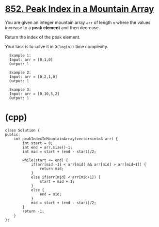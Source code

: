 # [852. Peak Index in a Mountain Array](https://leetcode.com/problems/peak-index-in-a-mountain-array/description/)

<p>
  You are given an integer mountain array <code>arr</code> of length <code>n</code> where the values increase to a <b>peak element</b> and then decrease.
</p>
<p>
  Return the index of the peak element.
</p>
<p>
  Your task is to solve it in <code>O(log(n))</code> time complexity.
</p>

  
      Example 1:
      Input: arr = [0,1,0]
      Output: 1
      
      Example 2:
      Input: arr = [0,2,1,0]
      Output: 1
      
      Example 3:
      Input: arr = [0,10,5,2]
      Output: 1

# (cpp)
    class Solution {
    public:
        int peakIndexInMountainArray(vector<int>& arr) {
            int start = 0;
            int end = arr.size()-1;
            int mid = start + (end - start)/2;
            
            while(start <= end) {
                if(arr[mid -1] < arr[mid] && arr[mid] > arr[mid+1]) {
                    return mid;
                }   
                else if(arr[mid] < arr[mid+1]) {
                    start = mid + 1;
                }
                else {
                    end = mid;
                }
                mid = start + (end - start)/2;
            }
            return -1;
        }
    };
